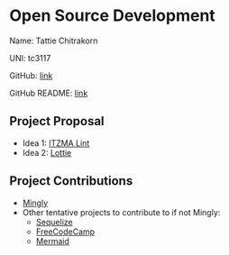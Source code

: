 # Open Source Development

Name: Tattie Chitrakorn

UNI: tc3117

GitHub: [link](https://github.com/tchitrakorn)

GitHub README: [link](https://github.com/tchitrakorn/tchitrakorn/blob/main/README.md)


## Project Proposal
- Idea 1: [ITZMA Lint](https://github.com/tchitrakorn/project-proposals-s2023/blob/hw1/itzma-lint.md)
- Idea 2: [Lottie](https://github.com/tchitrakorn/project-proposals-s2023/blob/hw1/lottie.md)


## Project Contributions
- [Mingly](https://github.com/tchitrakorn/project-proposals-s2023/blob/hw1/mingly-issues.md)
- Other tentative projects to contribute to if not Mingly: 
  - [Sequelize](https://github.com/sequelize/sequelize)
  - [FreeCodeCamp](https://github.com/freeCodeCamp/freeCodeCamp#contributing)
  - [Mermaid](https://github.com/mermaid-js/mermaid)

